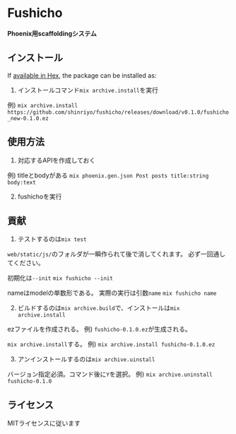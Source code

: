 # Fushicho

**Phoenix用scaffoldingシステム**

## インストール

If [available in Hex](https://hex.pm/docs/publish), the package can be installed as:

  1. インストールコマンド`mix archive.install`を実行

 例) `mix archive.install https://github.com/shinriyo/fushicho/releases/download/v0.1.0/fushicho_new-0.1.0.ez`

## 使用方法

 1. 対応するAPIを作成しておく

 例) titleとbodyがある
 `mix phoenix.gen.json Post posts title:string body:text`

 2. fushichoを実行

## 貢献

  1. テストするのは`mix test`

  `web/static/js/`のフォルダが一瞬作られて後で消してくれます。
  必ず一回通してください。

  初期化は`--init`
  `mix fushicho --init`

  nameはmodelの単数形である。
  実際の実行は引数`name`
  `mix fushicho name`

 2. ビルドするのは`mix archive.build`で、インストールは`mix archive.install`

 ezファイルを作成される。
 例) `fushicho-0.1.0.ez`が生成される。

  `mix archive.install`する。
 例) `mix archive.install fushicho-0.1.0.ez`

 3. アンインストールするのは`mix archive.uinstall`

 バージョン指定必須。コマンド後に`Y`を選択。
 例) `mix archive.uninstall fushicho-0.1.0`

## ライセンス

 MITライセンスに従います
